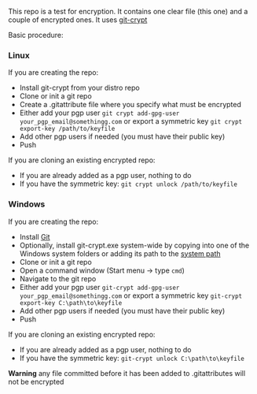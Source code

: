 This repo is a test for encryption. It contains one clear file (this one) and a couple of encrypted ones. It uses [git-crypt](https://www.agwa.name/projects/git-crypt/)

Basic procedure:

### Linux

If you are creating the repo:

- Install git-crypt from your distro repo
- Clone or init a git repo
- Create a .gitattribute file where you specify what must be encrypted
- Either add your pgp user `git crypt add-gpg-user your_pgp_email@somethingg.com` or export a symmetric key `git crypt export-key /path/to/keyfile`
- Add other pgp users if needed (you must have their public key)
- Push

If you are cloning an existing encrypted repo:

- If you are already added as a pgp user, nothing to do
- If you have the symmetric key: `git crypt unlock /path/to/keyfile`

### Windows


If you are creating the repo:

- Install [Git](https://git-scm.com/download/win)
- Optionally, install git-crypt.exe system-wide by copying into one of the Windows system folders or adding its path to the [system path](https://www.addictivetips.com/windows-tips/set-path-environment-variables-in-windows-10/)
- Clone or init a git repo
- Open a command window (Start menu -> type `cmd`)
- Navigate to the git repo
- Either add your pgp user `git-crypt add-gpg-user your_pgp_email@somethingg.com` or export a symmetric key `git-crypt export-key C:\path\to\keyfile`
- Add other pgp users if needed (you must have their public key)
- Push

If you are cloning an existing encrypted repo:

- If you are already added as a pgp user, nothing to do
- If you have the symmetric key: `git-crypt unlock C:\path\to\keyfile`

**Warning** any file committed before it has been added to .gitattributes will not be encrypted
